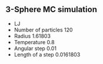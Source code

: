 ## 3-Sphere MC simulation 
* LJ
* Number of particles	120
* Radius	1.61803
* Temperature	0.8 
* Angular step	0.01 
* Length of a step	0.0161803
